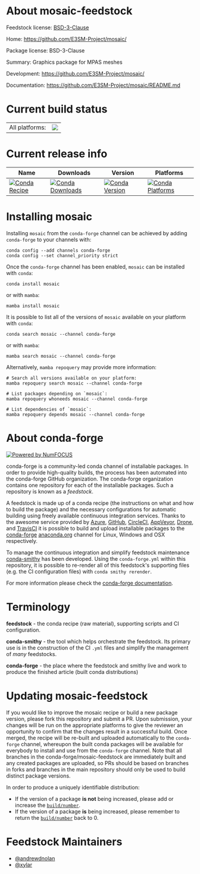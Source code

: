 About mosaic-feedstock
======================

Feedstock license: [BSD-3-Clause](https://github.com/conda-forge/mosaic-feedstock/blob/main/LICENSE.txt)

Home: https://github.com/E3SM-Project/mosaic/

Package license: BSD-3-Clause

Summary: Graphics package for MPAS meshes

Development: https://github.com/E3SM-Project/mosaic/

Documentation: https://github.com/E3SM-Project/mosaic/README.md

Current build status
====================


<table><tr><td>All platforms:</td>
    <td>
      <a href="https://dev.azure.com/conda-forge/feedstock-builds/_build/latest?definitionId=22866&branchName=main">
        <img src="https://dev.azure.com/conda-forge/feedstock-builds/_apis/build/status/mosaic-feedstock?branchName=main">
      </a>
    </td>
  </tr>
</table>

Current release info
====================

| Name | Downloads | Version | Platforms |
| --- | --- | --- | --- |
| [![Conda Recipe](https://img.shields.io/badge/recipe-mosaic-green.svg)](https://anaconda.org/conda-forge/mosaic) | [![Conda Downloads](https://img.shields.io/conda/dn/conda-forge/mosaic.svg)](https://anaconda.org/conda-forge/mosaic) | [![Conda Version](https://img.shields.io/conda/vn/conda-forge/mosaic.svg)](https://anaconda.org/conda-forge/mosaic) | [![Conda Platforms](https://img.shields.io/conda/pn/conda-forge/mosaic.svg)](https://anaconda.org/conda-forge/mosaic) |

Installing mosaic
=================

Installing `mosaic` from the `conda-forge` channel can be achieved by adding `conda-forge` to your channels with:

```
conda config --add channels conda-forge
conda config --set channel_priority strict
```

Once the `conda-forge` channel has been enabled, `mosaic` can be installed with `conda`:

```
conda install mosaic
```

or with `mamba`:

```
mamba install mosaic
```

It is possible to list all of the versions of `mosaic` available on your platform with `conda`:

```
conda search mosaic --channel conda-forge
```

or with `mamba`:

```
mamba search mosaic --channel conda-forge
```

Alternatively, `mamba repoquery` may provide more information:

```
# Search all versions available on your platform:
mamba repoquery search mosaic --channel conda-forge

# List packages depending on `mosaic`:
mamba repoquery whoneeds mosaic --channel conda-forge

# List dependencies of `mosaic`:
mamba repoquery depends mosaic --channel conda-forge
```


About conda-forge
=================

[![Powered by
NumFOCUS](https://img.shields.io/badge/powered%20by-NumFOCUS-orange.svg?style=flat&colorA=E1523D&colorB=007D8A)](https://numfocus.org)

conda-forge is a community-led conda channel of installable packages.
In order to provide high-quality builds, the process has been automated into the
conda-forge GitHub organization. The conda-forge organization contains one repository
for each of the installable packages. Such a repository is known as a *feedstock*.

A feedstock is made up of a conda recipe (the instructions on what and how to build
the package) and the necessary configurations for automatic building using freely
available continuous integration services. Thanks to the awesome service provided by
[Azure](https://azure.microsoft.com/en-us/services/devops/), [GitHub](https://github.com/),
[CircleCI](https://circleci.com/), [AppVeyor](https://www.appveyor.com/),
[Drone](https://cloud.drone.io/welcome), and [TravisCI](https://travis-ci.com/)
it is possible to build and upload installable packages to the
[conda-forge](https://anaconda.org/conda-forge) [anaconda.org](https://anaconda.org/)
channel for Linux, Windows and OSX respectively.

To manage the continuous integration and simplify feedstock maintenance
[conda-smithy](https://github.com/conda-forge/conda-smithy) has been developed.
Using the ``conda-forge.yml`` within this repository, it is possible to re-render all of
this feedstock's supporting files (e.g. the CI configuration files) with ``conda smithy rerender``.

For more information please check the [conda-forge documentation](https://conda-forge.org/docs/).

Terminology
===========

**feedstock** - the conda recipe (raw material), supporting scripts and CI configuration.

**conda-smithy** - the tool which helps orchestrate the feedstock.
                   Its primary use is in the construction of the CI ``.yml`` files
                   and simplify the management of *many* feedstocks.

**conda-forge** - the place where the feedstock and smithy live and work to
                  produce the finished article (built conda distributions)


Updating mosaic-feedstock
=========================

If you would like to improve the mosaic recipe or build a new
package version, please fork this repository and submit a PR. Upon submission,
your changes will be run on the appropriate platforms to give the reviewer an
opportunity to confirm that the changes result in a successful build. Once
merged, the recipe will be re-built and uploaded automatically to the
`conda-forge` channel, whereupon the built conda packages will be available for
everybody to install and use from the `conda-forge` channel.
Note that all branches in the conda-forge/mosaic-feedstock are
immediately built and any created packages are uploaded, so PRs should be based
on branches in forks and branches in the main repository should only be used to
build distinct package versions.

In order to produce a uniquely identifiable distribution:
 * If the version of a package **is not** being increased, please add or increase
   the [``build/number``](https://docs.conda.io/projects/conda-build/en/latest/resources/define-metadata.html#build-number-and-string).
 * If the version of a package **is** being increased, please remember to return
   the [``build/number``](https://docs.conda.io/projects/conda-build/en/latest/resources/define-metadata.html#build-number-and-string)
   back to 0.

Feedstock Maintainers
=====================

* [@andrewdnolan](https://github.com/andrewdnolan/)
* [@xylar](https://github.com/xylar/)

